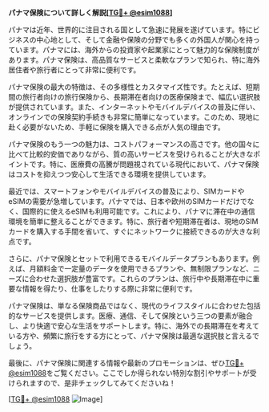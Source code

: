 **パナマ保険について詳しく解説[[TG💪+ @esim1088](https://t.me/s/esim1088)]**

パナマは近年、世界的に注目される国として急速に発展を遂げています。特にビジネスの中心地として、そして金融や保険の分野でも多くの外国人が関心を持っています。パナマには、海外からの投資家や起業家にとって魅力的な保険制度があります。パナマ保険は、高品質なサービスと柔軟なプランで知られ、特に海外居住者や旅行者にとって非常に便利です。

パナマ保険の最大の特徴は、その多様性とカスタマイズ性です。たとえば、短期間の旅行者向けの旅行保険から、長期滞在者向けの医療保険まで、幅広い選択肢が提供されています。また、インターネットやモバイルデバイスの普及に伴い、オンラインでの保険契約手続きも非常に簡単になっています。このため、現地に赴く必要がないため、手軽に保険を購入できる点が人気の理由です。

パナマ保険のもう一つの魅力は、コストパフォーマンスの高さです。他の国々に比べて比較的安価でありながら、質の高いサービスを受けられることが大きなポイントです。特に、医療費の高騰が問題視されている現代において、パナマ保険はコストを抑えつつ安心して生活できる環境を提供しています。

最近では、スマートフォンやモバイルデバイスの普及により、SIMカードやeSIMの需要が急増しています。パナマでは、日本や欧州のSIMカードだけでなく、国際的に使えるeSIMも利用可能です。これにより、パナマに滞在中の通信環境を簡単に整えることができます。特に、旅行者や短期滞在者は、現地のSIMカードを購入する手間を省いて、すぐにネットワークに接続できるのが大きな利点です。

さらに、パナマ保険とセットで利用できるモバイルデータプランもあります。例えば、月額料金で一定量のデータを使用できるプランや、無制限プランなど、ニーズに合わせた選択肢が豊富です。これらのプランは、旅行中や長期滞在中に重要な情報を得たり、仕事をしたりする際に非常に便利です。

パナマ保険は、単なる保険商品ではなく、現代のライフスタイルに合わせた包括的なサービスを提供します。医療、通信、そして保険という三つの要素が融合し、より快適で安心な生活をサポートします。特に、海外での長期滞在を考えている方や、頻繁に旅行をする方にとって、パナマ保険は最適な選択肢と言えるでしょう。

最後に、パナマ保険に関連する情報や最新のプロモーションは、ぜひ[TG💪+ @esim1088](https://t.me/s/esim1088)をご覧ください。ここでしか得られない特別な割引やサポートが受けられますので、是非チェックしてみてくださいね！

[[TG💪+ @esim1088](https://t.me/s/esim1088) ![Image](https://i.postimg.cc/Y0z9fWf4/image.png)]